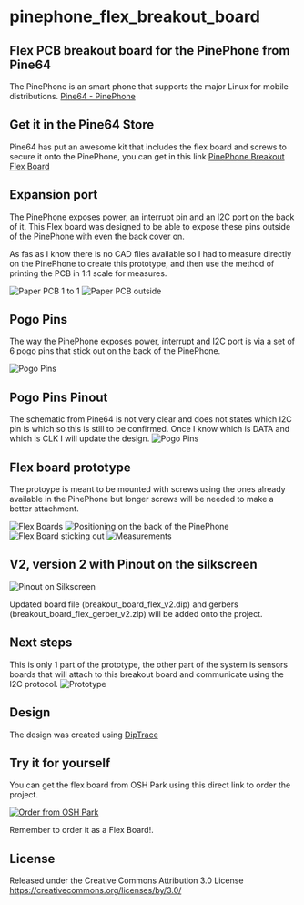 # pinephone_flex_breakout_board
## Flex PCB breakout board for the PinePhone from Pine64
The PinePhone is an smart phone that supports the major Linux for mobile distributions. [Pine64 - PinePhone](https://www.pine64.org/pinephone/)

## Get it in the Pine64 Store
Pine64 has put an awesome kit that includes the flex board and screws to secure it onto the PinePhone, you can get in this link [PinePhone Breakout Flex Board](https://pine64.com/product/pinephone-flex-break-out-board/?v=0446c16e2e66)


## Expansion port
The PinePhone exposes power, an interrupt pin and an I2C port on the back of it. 
This Flex board was designed to be able to expose these pins outside of the PinePhone with even the back cover on. 

As fas as I know there is no CAD files available so I had to measure directly on the PinePhone to create this prototype, and then use the method of printing the PCB in 1:1 scale for measures. 

![Paper PCB 1 to 1](/pictures/paper_1to1.JPG)
![Paper PCB outside](/pictures/paper_outside.JPG)

## Pogo Pins
The way the PinePhone exposes power, interrupt and I2C port is via a set of 6 pogo pins that stick out on the back of the PinePhone. 

![Pogo Pins](/pictures/pogopins.JPG)

## Pogo Pins Pinout
The schematic from Pine64 is not very clear and does not states which I2C pin is which so this is still to be confirmed.  Once I know which is DATA and which is CLK I will update the design. 
![Pogo Pins](/pictures/layout.jpg)

## Flex board prototype
The protoype is meant to be mounted with screws using the ones already available in the PinePhone but longer screws will be needed to make a better attachment. 

![Flex Boards](/pictures/flex_boards.JPG)
![Positioning on the back of the PinePhone](/pictures/flex_positioning.JPG)
![Flex Board sticking out](/pictures/flex_outside.JPG)
![Measurements](/pictures/measurements.JPG)

## V2, version 2 with Pinout on the silkscreen

![Pinout on Silkscreen](/pictures/pinout_name_silkscreen.jpg)

Updated board file (breakout_board_flex_v2.dip) and gerbers (breakout_board_flex_gerber_v2.zip) will be added onto the project. 

## Next steps
This is only 1 part of the prototype, the other part of the system is sensors boards that will attach to this breakout board and communicate using the I2C protocol. 
![Prototype](/pictures/prototype.JPG)

## Design

The design was created using <a href="https://diptrace.com" title="DipTrace">DipTrace</a>

## Try it for yourself
You can get the flex board from OSH Park using this direct link to order the project. 

<a href="https://oshpark.com/shared_projects/iJymtIab"><img src="https://oshpark.com/packs/media/images/badge-5f4e3bf4bf68f72ff88bd92e0089e9cf.png" alt="Order from OSH Park"></img></a>

Remember to order it as a Flex Board!. 

## License

Released under the Creative Commons Attribution 3.0 License
https://creativecommons.org/licenses/by/3.0/